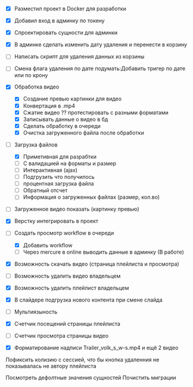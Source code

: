 - [X] Разместил проект в Docker для разработки
- [X] Добавил вход в админку по токену
- [X] Спроектировать сущности для админки
- [X] В админке сделать изменить дату удаления и перенести в корзину
- [ ] Написать скрипт для удаления данных из корзины
- [ ] Смена флага удаления по дате подумать:Добавить тригер по дате или по крону
- [X] Обработка видео
  - [X] Создание превью картинки для видео
  - [X] Конвертация в .mp4
  - [X] Сжатие видео ?? протестировать с разными форматами
  - [X] Записывать данные о видео в бд
  - [X] Сделать обработку в очереди
  - [X] Очистка загруженного файла после обработки
- [ ] Загрузка файлов 
  - [X] Приметивная для разрабтки
  - [ ] С валидацией на форматы и размер
  - [ ] Интерактивная (ajax)
  - [ ] Подгрузить что получилось
  - [ ] процентная загрузка файла
  - [ ] Обратный отсчет
  - [ ] Информация о загруженных файлах (размер, кол.во)
- [ ] Загруженное видео показать (картинку превью)
- [X] Верстку интегрировать в проект
- [ ]  Создать просмотр workflow в очереди
   - [X] Добавить workflow
   - [ ] Через mercure в online выводить данные в админку (В работе)
- [X] Возможность скачать видео (страница плейлиста и просмотра)
- [ ] Возможность удалить видео владельцем
- [X] Возможность удалить плейлист владельцем
- [X] В слайдере подгрузка нового контента при смене слайда
- [ ] Мультиязыность
- [X] Счетчик посещений страницы плейлиста
- [ ] Счетчик просмотра страницы видео
- [X] Форматирование надписи Trailer_volk_s_w-s.mp4 и ещё 2 видео


Пофиксить колизию с сессией, что бы кнопка удаленния не показывалась не автору плейлиста

Посмотреть дефолтные значения сущностей
Почистить миграции